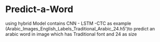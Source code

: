# Predict-a-Word
using hybrid Model contains CNN - LSTM -CTC as example  (Arabic_Images_English_Labels_Traditional_Arabic_24.h5')to predict an arabic word in image which has Traditional font and 24 as size

